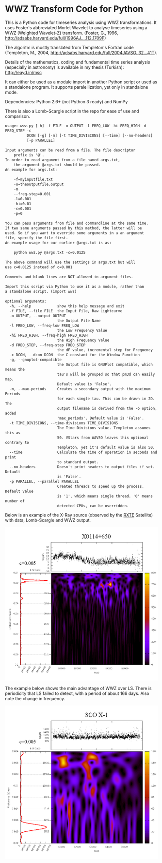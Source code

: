 # WWZ Transform Code for Python

This is a Python code for timeseries analysis using WWZ transformations. It uses Foster's abbreviated Morlet Wavelet to analyse timeseries using a WWZ (Weighted Wavelet-Z) transform. (Foster, G., 1996, http://adsabs.harvard.edu/full/1996AJ....112.1709F)

The algoritm is mostly translated from Templeton's Fortran code (Templeton, M., 2004, http://adsabs.harvard.edu/full/2004JAVSO..32...41T).

Details of the mathematics, coding and fundamental time series analysis (especially in astronomy) is available in my thesis (Turkish): http://eayd.in/msc

It can either be used as a module import in another Python script or used as a standalone program. It supports paralellization, yet only in standalone mode.

Dependencies: Python 2.6+ (not Python 3 ready) and NumPy

There is also a Lomb-Scargle script in the repo for ease of use and comparison.

    usage: wwz.py [-h] -f FILE -o OUTPUT -l FREQ_LOW -hi FREQ_HIGH -d FREQ_STEP -c
              DCON [-g] [-m] [-t TIME_DIVISIONS] [--time] [--no-headers]
              [-p PARALLEL]
              
    Input arguments can be read from a file. The file descriptor
        prefix is '@'.
    In order to read argument from a file named args.txt,
        the argument @args.txt should be passed.
    An example for args.txt:

        -f=myinputfile.txt
        -o=theoutputfile.output
        -m
        --freq-step=0.001
        -l=0.001
        -hi=0.01
        -c=0.001
        -p=0

    You can pass arguments from file and commandline at the same time.
    If two same arguments passed by this method, the latter will be
    used. So if you want to override some arguments in a an argument
    file, specify the file first.
    An example usage for our earlier @args.txt is as:

        python wwz.py @args.txt -c=0.0125

    The above command will use the settings in args.txt but will
    use c=0.0125 instead of c=0.001

    Comments and blank lines are NOT allowed in argument files.

    Import this script via Python to use it as a module, rather than
    a standalone script. (import wwz)

    optional arguments:
      -h, --help            show this help message and exit
      -f FILE, --file FILE  the Input File, Raw Lightcurve
      -o OUTPUT, --output OUTPUT
                            the Output File Name
      -l FREQ_LOW, --freq-low FREQ_LOW
                            the Low Frequency Value
      -hi FREQ_HIGH, --freq-high FREQ_HIGH
                            the High Frequency Value
      -d FREQ_STEP, --freq-step FREQ_STEP
                            the dF value, incremental step for Frequency
      -c DCON, --dcon DCON  the C constant for the Window Function
      -g, --gnuplot-compatible
                            the Output file is GNUPlot compatible, which means the
                            tau's will be grouped so that pm3d can easily map.
                            Default value is 'False'.
      -m, --max-periods     Creates a secondary output with the maximum Periods
                            for each single tau. This can be drawn in 2D. The
                            output filename is derived from the -o option, added
                            'max_periods'. Default value is 'False'.
      -t TIME_DIVISIONS, --time-divisions TIME_DIVISIONS
                            The Time Divisions value. Templeton assumes this as
                            50. VStars from AAVSO leaves this optional contrary to
                            Templeton, yet it's default value is also 50.
      --time                Calculate the time of operation in seconds and print
                            to standard output.
      --no-headers          Doesn't print headers to output files if set. Default
                            is 'False'.
      -p PARALLEL, --parallel PARALLEL
                            Created threads to speed up the process. Default value
                            is '1', which means single thread. '0' means number of
                            detected CPUs, can be overridden.


Below is an example of the X-Ray source (observed by the [RXTE](https://heasarc.gsfc.nasa.gov/docs/xte/xte_1st.html) Satellite) with data, Lomb-Scargle and WWZ output.

![Example Graph](graph/x0114+650.png)

The example below shows the main advantage of WWZ over LS. There is periodicity that LS failed to detect, with a period of about 166 days. Also note the change in frequency.

![Sco X-1](graph/sco-x1.png)
